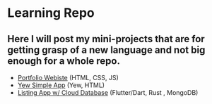 # Learning Repo
## Here I will post my mini-projects that are for getting grasp of a new language and not big enough for a whole repo.
- [Portfolio Webiste](./portfolio_webpage) (HTML, CSS, JS)
- [Yew Simple App](./yew-app) (Yew, HTML)
- [Listing App w/ Cloud Database](./listings) (Flutter/Dart, Rust , MongoDB)
